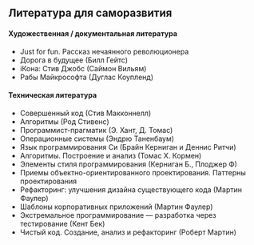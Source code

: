 ## Литература для саморазвития

#### Художественная / документальная литература
 
- Just for fun. Рассказ нечаянного революционера 
- Дорога в будущее (Билл Гейтс)
- iКона: Стив Джобс (Саймон Вильям)
- Рабы Майкрософта (Дуглас Коупленд)

#### Техническая литература

- Совершенный код (Стив Макконнелл)
- Алгоритмы (Род Стивенс)
- Программист-прагматик (Э. Хант, Д. Томас)
- Операционные системы (Эндрю Таненбаум)
- Язык программирования Си (Брайн Керниган и Деннис Ритчи)
- Алгоритмы. Построение и анализ (Томас Х. Кормен)
- Элементы стиля программирования (Керниган Б., Плоджер Ф)
- Приемы объектно-ориентированного проектирования. Паттерны проектирования
- Рефакторинг: улучшения дизайна существующего кода (Мартин Фаулер)
- Шаблоны корпоративных приложений (Мартин Фаулер)
- Экстремальное программирование — разработка через тестирование (Кент Бек)
- Чистый код. Создание, анализ и рефакторинг (Роберт Мартин)
